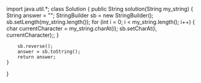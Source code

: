 import java.util.*;
class Solution {
    public String solution(String my_string) {
        String answer = "";
        StringBuilder sb = new StringBuilder();
        sb.setLength(my_string.length());
        for (int i = 0; i < my_string.length(); i++) {
            char currentCharacter = my_string.charAt(i);
            sb.setCharAt(i, currentCharacter);;
        }
        
        sb.reverse();
        answer = sb.toString(); 
        return answer;
    }
}
